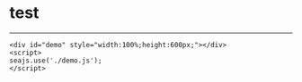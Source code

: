 # test
---

````iframe:600
<div id="demo" style="width:100%;height:600px;"></div>
<script>
seajs.use('./demo.js');
</script>
````

